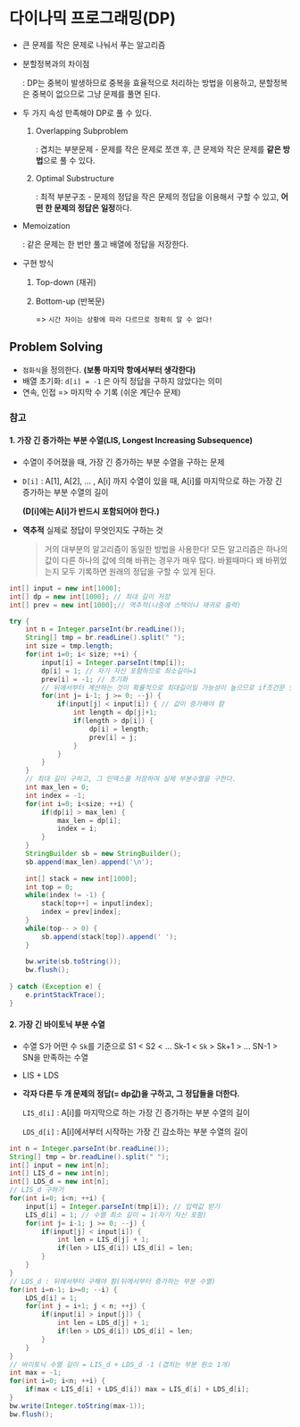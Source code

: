 # 다이나믹 프로그래밍(DP)

- 큰 문제를 작은 문제로 나눠서 푸는 알고리즘

- 분할정복과의 차이점

  :  DP는 중복이 발생하므로 중복을 효율적으로 처리하는 방법을 이용하고, 분할정복은 중복이 없으므로 그냥 문제를 풀면 된다.

- 두 가지 속성 만족해야 DP로 풀 수 있다.

   1. Overlapping Subproblem

      : 겹치는 부분문제 - 문제를 작은 문제로 쪼갠 후, 큰 문제와 작은 문제를 **같은 방법**으로 풀 수 있다.

   2. Optimal Substructure

      : 최적 부분구조 - 문제의 정답을 작은 문제의 정답을 이용해서 구할 수 있고, **어떤 한 문제의 정답은 일정**하다.
   
- Memoization

   : 같은 문제는 한 번만 풀고 배열에 정답을 저장한다.

- 구현 방식

   1. Top-down (재귀)

   2. Bottom-up (반복문)

      => `시간 차이는 상황에 따라 다르므로 정확히 알 수 없다!`



## Problem Solving

- `점화식`을 정의한다. **(보통 마지막 항에서부터 생각한다)**
- 배열 초기화: `d[i] = -1` 은 아직 정답을 구하지 않았다는 의미
- 연속, 인접 => 마지막 수 기록 (쉬운 계단수 문제)



### 참고

#### 1. 가장 긴 증가하는 부분 수열(LIS, Longest Increasing Subsequence)

- 수열이 주어졌을 때, 가장 긴 증가하는 부분 수열을 구하는 문제

- `D[i]` : A[1], A[2], ... , A[i] 까지 수열이 있을 때, A[i]를 마지막으로 하는 가장 긴 증가하는 부분 수열의 길이

  **(D[i]에는 A[i]가 반드시 포함되어야 한다.)**

- **역추적**
  실제로 정답이 무엇인지도 구하는 것

  > 거의 대부분의 알고리즘이 동일한 방법을 사용한다!
  > 모든 알고리즘은 하나의 값이 다른 하나의 값에 의해 바뀌는 경우가 매우 많다. 바뀔때마다 왜 바뀌었는지 모두 기록하면 원래의 정답을 구할 수 있게 된다.

``` java
int[] input = new int[1000];
int[] dp = new int[1000]; // 최대 길이 저장
int[] prev = new int[1000];// 역추적(나중에 스택이나 재귀로 출력)

try {
	int n = Integer.parseInt(br.readLine());
	String[] tmp = br.readLine().split(" ");
	int size = tmp.length;
	for(int i=0; i< size; ++i) {
		input[i] = Integer.parseInt(tmp[i]);
		dp[i] = 1; // 자기 자신 포함하므로 최소길이=1
		prev[i] = -1; // 초기화
		// 뒤에서부터 계산하는 것이 확률적으로 최대길이일 가능성이 높으므로 if조건문 덜 실행하게 될 것
		for(int j= i-1; j >= 0; --j) { 
			if(input[j] < input[i]) { // 값이 증가해야 함
				int length = dp[j]+1;
				if(length > dp[i]) {
					dp[i] = length;
					prev[i] = j;
				}
			}
		}
	}
	// 최대 길이 구하고, 그 인덱스를 저장하여 실제 부분수열을 구한다.
	int max_len = 0; 
	int index = -1;
	for(int i=0; i<size; ++i) {
		if(dp[i] > max_len) {
			max_len = dp[i];
			index = i;
		}
	}
	StringBuilder sb = new StringBuilder();
	sb.append(max_len).append('\n');
			
	int[] stack = new int[1000];
	int top = 0;
	while(index != -1) {
		stack[top++] = input[index]; 
		index = prev[index];
	}
	while(top-- > 0) {
		sb.append(stack[top]).append(' ');
	}
			
	bw.write(sb.toString());
	bw.flush();
			
} catch (Exception e) {
	e.printStackTrace();
}
```



#### 2. 가장 긴 바이토닉 부분 수열

- 수열 S가 어떤 수 `Sk`를 기준으로 S1 < S2 < ... Sk-1 < `Sk` > Sk+1 > ... SN-1 > SN을 만족하는 수열

- LIS + LDS

- **각자 다른 두 개 문제의 정답(= dp값)을 구하고, 그 정답들을 더한다.**

  `LIS_d[i]` : A[i]를 마지막으로 하는 가장 긴 증가하는 부분 수열의 길이

  `LDS_d[i]` : A[i]에서부터 시작하는 가장 긴 감소하는 부분 수열의 길이

``` java
int n = Integer.parseInt(br.readLine());
String[] tmp = br.readLine().split(" ");
int[] input = new int[n];
int[] LIS_d = new int[n];
int[] LDS_d = new int[n];
// LIS_d 구하기
for(int i=0; i<n; ++i) {
	input[i] = Integer.parseInt(tmp[i]); // 입력값 받기
	LIS_d[i] = 1; // 수열 최소 길이 = 1(자기 자신 포함)
	for(int j= i-1; j >= 0; --j) {
		if(input[j] < input[i]) {
			int len = LIS_d[j] + 1;
			if(len > LIS_d[i]) LIS_d[i] = len;
		}
	}
}
// LDS_d : 뒤에서부터 구해야 함(뒤에서부터 증가하는 부분 수열)
for(int i=n-1; i>=0; --i) {
	LDS_d[i] = 1;
	for(int j = i+1; j < n; ++j) {
		if(input[i] > input[j]) {
			int len = LDS_d[j] + 1;
			if(len > LDS_d[i]) LDS_d[i] = len;
		}
	}
}
// 바이토닉 수열 길이 = LIS_d + LDS_d -1 (겹치는 부분 원소 1개)
int max = -1;
for(int i=0; i<n; ++i) {
	if(max < LIS_d[i] + LDS_d[i]) max = LIS_d[i] + LDS_d[i];
}
bw.write(Integer.toString(max-1));
bw.flush();
			
```

